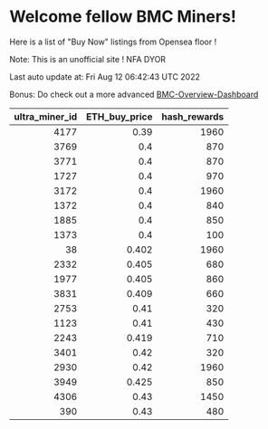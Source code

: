 # Welcome fellow BMC Miners!
Here is a list of "Buy Now" listings from Opensea floor !

Note: This is an unofficial site ! NFA DYOR

Last auto update at: Fri Aug 12 06:42:43 UTC 2022

Bonus: Do check out a more advanced [BMC-Overview-Dashboard](https://dune.com/defifunk/BMC-Overview-Dashboard)


|   ultra_miner_id |   ETH_buy_price |   hash_rewards |
|-----------------:|----------------:|---------------:|
|             4177 |           0.39  |           1960 |
|             3769 |           0.4   |            870 |
|             3771 |           0.4   |            870 |
|             1727 |           0.4   |            970 |
|             3172 |           0.4   |           1960 |
|             1372 |           0.4   |            840 |
|             1885 |           0.4   |            850 |
|             1373 |           0.4   |            100 |
|               38 |           0.402 |           1960 |
|             2332 |           0.405 |            680 |
|             1977 |           0.405 |            860 |
|             3831 |           0.409 |            660 |
|             2753 |           0.41  |            320 |
|             1123 |           0.41  |            430 |
|             2243 |           0.419 |            710 |
|             3401 |           0.42  |            320 |
|             2930 |           0.42  |           1960 |
|             3949 |           0.425 |            850 |
|             4306 |           0.43  |           1450 |
|              390 |           0.43  |            480 |